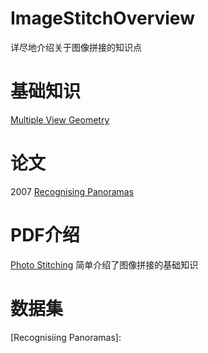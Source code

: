 # ImageStitchOverview
详尽地介绍关于图像拼接的知识点

# 基础知识

[Multiple View Geometry](http://users.cecs.anu.edu.au/~hartley/Papers/CVPR99-tutorial/tut_4up.pdf)



# 论文

2007 [Recognising Panoramas](http://matthewalunbrown.com/papers/iccv2003.pdf)



# PDF介绍

[Photo Stitching](https://courses.engr.illinois.edu/cs498dwh/fa2010/lectures/Lecture%2017%20-%20Photo%20Stitching.pdf) 简单介绍了图像拼接的基础知识

# 数据集



[Recognisiing Panoramas]: 